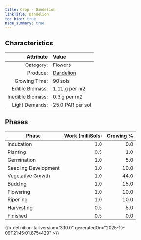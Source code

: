 ```yaml
---
title: Crop - Dandelion
linkTitle: Dandelion
toc_hide: true
hide_summary: true
---
```

<!-- This is generated by the MarsSim HelpGenertor, do not edit. -->

## Characteristics

| Attribute      | Value |
|--------:|:------|
|Category:|Flowers|
|Produce:|[Dandelion](/docs/definitions/resource/dandelion)|
|Growing Time:|90 sols|
|Edible Biomass:|1.11 g per m2|
|Inedible Biomass:|0.3 g per m2|
|Light Demands:|25.0 PAR per sol|

## Phases

| Phase           | Work (milliSols) | Growing % |
|-----------|------:|--------:|
|Incubation|1.0|0.0|
|Planting|0.5|1.0|
|Germination|1.0|5.0|
|Seedling Development|1.0|10.0|
|Vegetative Growth|1.0|44.0|
|Budding|1.0|15.0|
|Flowering|1.0|10.0|
|Ripening|1.0|10.0|
|Harvesting|0.5|5.0|
|Finished|0.5|0.0|


{{< definition-tail version="3.10.0" generatedOn="2025-10-09T21:45:01.8754429" >}}

